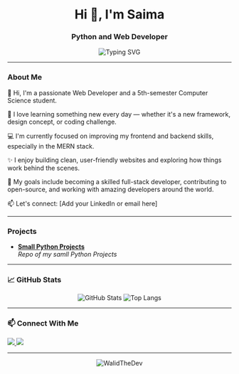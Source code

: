 <h1 align="center">Hi 👋, I'm Saima</h1>
<h3 align="center">Python and Web Developer </h3>

<p align="center">
  <img src="https://readme-typing-svg.herokuapp.com?font=Fira+Code&duration=3000&pause=1000&color=F7F7F7&center=true&vCenter=true&width=435&lines=Python+Ethusiast;Always+learning+new+tech;Clean+code+advocate" alt="Typing SVG" />
</p>

---
### About Me
 👋 Hi, I'm a passionate Web Developer and a 5th-semester Computer Science student.

🌱 I love learning something new every day — whether it's a new framework, design concept, or coding challenge.

💻 I'm currently focused on improving my frontend and backend skills, especially in the MERN stack.

✨ I enjoy building clean, user-friendly websites and exploring how things work behind the scenes.

🚀 My goals include becoming a skilled full-stack developer, contributing to open-source, and working with amazing developers around the world.

📫 Let's connect: [Add your LinkedIn or email here] 


---

###  Projects

-  **[Small Python Projects](https://github.com/SaimaTheDev/small-python-codes)**  
  *Repo of my samll Python Projects*

---

### 📈 GitHub Stats

<p align="center">
  <img src="https://github-readme-stats.vercel.app/api?username=SaimaTheDev&show_icons=true&theme=radical" alt="GitHub Stats" />
  <img src="https://github-readme-stats.vercel.app/api/top-langs/?username=SaimaTheDev&layout=compact&theme=radical" alt="Top Langs" />
</p>

---

### 📫 Connect With Me

<p align="left">
  <a href="https://linkedin.com/in/walidshaikh" target="_blank">
    <img src="https://img.shields.io/badge/LinkedIn-0A66C2?style=for-the-badge&logo=linkedin&logoColor=white"/>
  </a>
  <a href="mailto:walidshaikh@example.com">
    <img src="https://img.shields.io/badge/Email-D14836?style=for-the-badge&logo=gmail&logoColor=white"/>
  </a>
</p>

---

<p align="center">
  <img src="https://komarev.com/ghpvc/?username=SaimaTheDev&label=Profile%20views&color=0e75b6&style=flat" alt="WalidTheDev" />
</p>
